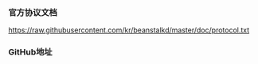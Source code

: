 ### 官方协议文档

https://raw.githubusercontent.com/kr/beanstalkd/master/doc/protocol.txt



### GitHub地址

​	



